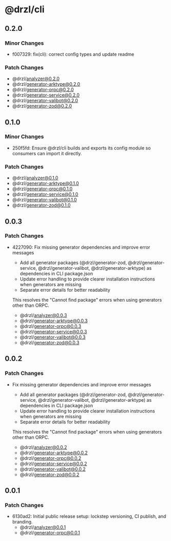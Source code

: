 # @drzl/cli

## 0.2.0

### Minor Changes

- f007329: fix(cli): correct config types and update readme

### Patch Changes

- @drzl/analyzer@0.2.0
- @drzl/generator-arktype@0.2.0
- @drzl/generator-orpc@0.2.0
- @drzl/generator-service@0.2.0
- @drzl/generator-valibot@0.2.0
- @drzl/generator-zod@0.2.0

## 0.1.0

### Minor Changes

- 250f5fd: Ensure @drzl/cli builds and exports its config module so consumers can import it directly.

### Patch Changes

- @drzl/analyzer@0.1.0
- @drzl/generator-arktype@0.1.0
- @drzl/generator-orpc@0.1.0
- @drzl/generator-service@0.1.0
- @drzl/generator-valibot@0.1.0
- @drzl/generator-zod@0.1.0

## 0.0.3

### Patch Changes

- 4227090: Fix missing generator dependencies and improve error messages
  - Add all generator packages (@drzl/generator-zod, @drzl/generator-service, @drzl/generator-valibot, @drzl/generator-arktype) as dependencies in CLI package.json
  - Update error handling to provide clearer installation instructions when generators are missing
  - Separate error details for better readability

  This resolves the "Cannot find package" errors when using generators other than ORPC.
  - @drzl/analyzer@0.0.3
  - @drzl/generator-arktype@0.0.3
  - @drzl/generator-orpc@0.0.3
  - @drzl/generator-service@0.0.3
  - @drzl/generator-valibot@0.0.3
  - @drzl/generator-zod@0.0.3

## 0.0.2

### Patch Changes

- Fix missing generator dependencies and improve error messages
  - Add all generator packages (@drzl/generator-zod, @drzl/generator-service, @drzl/generator-valibot, @drzl/generator-arktype) as dependencies in CLI package.json
  - Update error handling to provide clearer installation instructions when generators are missing
  - Separate error details for better readability

  This resolves the "Cannot find package" errors when using generators other than ORPC.
  - @drzl/analyzer@0.0.2
  - @drzl/generator-arktype@0.0.2
  - @drzl/generator-orpc@0.0.2
  - @drzl/generator-service@0.0.2
  - @drzl/generator-valibot@0.0.2
  - @drzl/generator-zod@0.0.2

## 0.0.1

### Patch Changes

- 6130ad2: Initial public release setup: lockstep versioning, CI publish, and branding.
  - @drzl/analyzer@0.0.1
  - @drzl/generator-orpc@0.0.1
